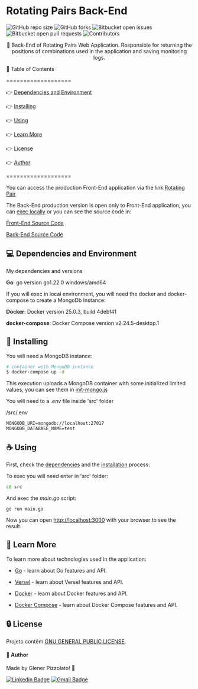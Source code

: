 # **Rotating Pairs Back-End**

![GitHub repo size](https://img.shields.io/github/repo-size/glener10/rotating-pairs-back)
![GitHub forks](https://img.shields.io/github/forks/glener10/rotating-pairs-back)
![Bitbucket open issues](https://img.shields.io/bitbucket/issues/glener10/rotating-pairs-back)
![Bitbucket open pull requests](https://img.shields.io/bitbucket/pr-raw/glener10/rotating-pairs-back)
![Contributors](https://img.shields.io/github/contributors/glener10/rotating-pairs-back.svg)

<p align="center"> 🚀 Back-End of Rotating Pairs Web Application. Responsible for returning the positions of combinations used in the application and saving monitoring logs. </p>

🏁 Table of Contents

===================

<!--ts-->

👉 [Dependencies and Environment](#dependenciesandenvironment)

👉 [Installing](#installing)

👉 [Using](#using)

👉 [Learn More](#learnmore)

👉 [License](#license)

👉 [Author](#author)

<!--te-->

===================

You can access the production Front-End application via the link [Rotating Pair](https://rotatingpairs.online)

The Back-End production version is open only to Front-End application, you can [exec locally](#using) or you can see the source code in:

[Front-End Source Code](https://github.com/glener10/rotating-pairs-front)

[Back-End Source Code](https://github.com/glener10/rotating-pairs-back)

<div id="dependenciesandenvironment"></div>

## 💻 **Dependencies and Environment**

My dependencies and versions

**Go**: go version go1.22.0 windows/amd64

If you will exec in local environment, you will need the docker and docker-compose to create a MongoDb Instance:

**Docker**: Docker version 25.0.3, build 4debf41

**docker-compose**: Docker Compose version v2.24.5-desktop.1

<div id="installing"></div>

## 🚀 **Installing**

You will need a MongoDB instance:

```bash
# container with MongoDB instance
$ docker-compose up -d
```

This execution uploads a MongoDB container with some initialized limited values, you can see them in [init-mongo.js](./init-mongo.js)

You will need to a _.env_ file inside 'src' folder

/src/.env

```env
MONGODB_URI=mongodb://localhost:27017
MONGODB_DATABASE_NAME=test
```

<div id="using"></div>

## ☕ **Using**

First, check the [dependencies](#dependenciesandenvironment) and the [installation](#installing) process:

To exec you will need enter in 'src' folder:

```bash
cd src
```

And exec the _main.go_ script:

```
go run main.go
```

Now you can open [http://localhost:3000](http://localhost:3000) with your browser to see the result.

## 📖 **Learn More**

To learn more about technologies used in the application:

- [Go](https://golang.org/) - learn about Go features and API.

- [Versel](https://vercel.com/) - learn about Versel features and API.

- [Docker](https://www.docker.com/) - learn about Docker features and API.

- [Docker Compose](https://docs.docker.com/compose/) - learn about Docker Compose features and API.

<div id="license"></div>

## 🔒 **License**

Projeto contêm [GNU GENERAL PUBLIC LICENSE](LICENSE).

<div id="author"></div>

#### **👷 Author**

Made by Glener Pizzolato! 🙋

[![Linkedin Badge](https://img.shields.io/badge/-Glener-blue?style=flat-square&logo=Linkedin&logoColor=white&link=https://www.linkedin.com/in/glener-pizzolato/)](https://www.linkedin.com/in/glener-pizzolato-6319821b0/)
[![Gmail Badge](https://img.shields.io/badge/-glenerpizzolato@gmail.com-c14438?style=flat-square&logo=Gmail&logoColor=white&link=mailto:glenerpizzolato@gmail.com)](mailto:glenerpizzolato@gmail.com)
